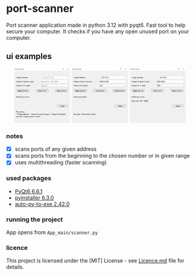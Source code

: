 # port-scanner
Port scanner application made in python 3.12 with pyqt6.
Fast tool to help secure your computer.
It checks if you have any open unused port on your computer.


## ui examples
<p align="middle">
  <img src="https://github.com/piotrekgelert/port-scanner/blob/main/images/entry_image.png" width="30%"/>
  <img src="https://github.com/piotrekgelert/port-scanner/blob/main/images/prepared_to_scan.png" width="30%"/>
  <img src="https://github.com/piotrekgelert/port-scanner/blob/main/images/found_ports.png" width="30%"/>
</p>

### notes
- [x] scans ports of any given address
- [x] scans ports from the beginning to the chosen number or in given range
- [x] uses multithreading (faster scanning)

### used packages
- [PyQt6 6.6.1](https://www.riverbankcomputing.com/software/pyqt/)
- [pyinstaller 6.3.0](https://www.pyinstaller.org/)
- [auto-py-to-exe 2.42.0](https://github.com/brentvollebregt/auto-py-to-exe)


### running the project
App opens from `App_main/scanner.py`

### licence
This project is licensed under the [MIT] License - see [Licence.md](LICENSE)
file for details.